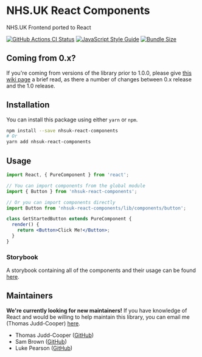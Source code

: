# NHS.UK React Components

NHS.UK Frontend ported to React

[![GitHub Actions CI Status](https://github.com/NHSDigital/nhsuk-react-components/workflows/CI/badge.svg)](https://github.com/NHSDigital/nhsuk-react-components/actions?query=workflow%3A%22CI+Build%22+branch%3Amaster) [![JavaScript Style Guide](https://img.shields.io/badge/code_style-airbnb-brightgreen.svg)](https://github.com/airbnb/javascript) [![Bundle Size](https://img.shields.io/bundlephobia/minzip/nhsuk-react-components.svg)](https://bundlephobia.com/result?p=nhsuk-react-components@1.0.0-rc.1)

## Coming from 0.x?

If you're coming from versions of the library prior to 1.0.0, please give [this wiki page](https://github.com/NHSDigital/nhsuk-react-components/wiki/Porting-Guide-for-0.X-to-1.0) a brief read, as there a number of changes between 0.x release and the 1.0 release.

## Installation

You can install this package using either `yarn` or `npm`.

```bash
npm install --save nhsuk-react-components
# Or
yarn add nhsuk-react-components
```

## Usage

```jsx
import React, { PureComponent } from 'react';

// You can import components from the global module
import { Button } from 'nhsuk-react-components';

// Or you can import components directly
import Button from 'nhsuk-react-components/lib/components/button';

class GetStartedButton extends PureComponent {
  render() {
    return <Button>Click Me!</Button>;
  }
}
```

### Storybook

A storybook containing all of the components and their usage can be found [here](https://nhsdigital.github.io/nhsuk-react-components).

## Maintainers

**We're currently looking for new maintainers!** If you have knowledge of React and would be willing to help maintain this library, you can email me (Thomas Judd-Cooper) [here](mailto:thomas.judd-cooper1@nhs.net).

- Thomas Judd-Cooper ([GitHub](https://github.com/tomdango))
- Sam Brown ([GitHub](https://github.com/samueldavidbrown))
- Luke Pearson ([GitHub](https://github.com/lukepearson))

